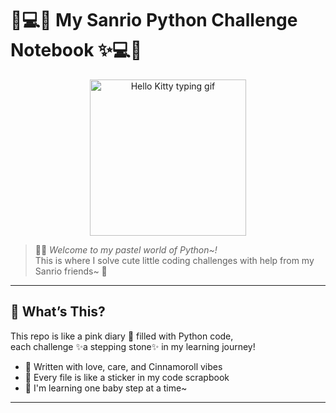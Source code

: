 # 🎀💻✨ My Sanrio Python Challenge Notebook ✨💻🎀

<p align="center">
  <img src="https://i.pinimg.com/originals/73/eb/91/73eb915bee60322f0d85457e802df124.gif" width="250" alt="Hello Kitty typing gif" />
</p>

> 🐰💗 *Welcome to my pastel world of Python~!*  
> This is where I solve cute little coding challenges with help from my Sanrio friends~ 🌸

---

## 🍓 What’s This?

This repo is like a pink diary 📔 filled with Python code,  
each challenge ✨a stepping stone✨ in my learning journey!

- 🌼 Written with love, care, and Cinnamoroll vibes
- 🧸 Every file is like a sticker in my code scrapbook
- 💌 I'm learning one baby step at a time~

---



